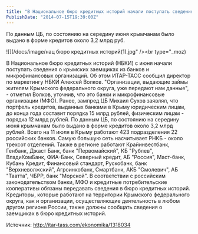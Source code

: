 ```yaml
---
title: "В Национальное бюро кредитных историй начали поступать сведения о крымских заемщиках" 
PublishDate: "2014-07-15T19:39:00Z" 
--- 
```

 По данным ЦБ, по состоянию на середину июня крымчанам было выдано в форме кредитов около 3,2 млрд руб.

![](/docs/image/нац бюро кредитных историй(1).jpg" /><br type="_moz)


В Национальное бюро кредитных историй (НБКИ) с июня начали поступать сведения о крымских заемщиках из банков и микрофинансовых организаций. Об этом ИТАР-ТАСС сообщил директор по маркетингу НБКИ Алексей Волков. &quot;Организации, выдающие займы жителям Крымского федерального округа, уже передают нам данные&quot;, - отметил Волков, уточнив, что это банки и микрофинансовые организации (МФО). Ранее, зампред ЦБ Михаил Сухов заявлял, что портфель кредитов, выданных банками в Крыму юридическим лицам, до конца года составит порядка 15 млрд рублей, физическим лицам - порядка 12 млрд рублей. По данным ЦБ, по состоянию на середину июня крымчанам было выдано в форме кредитов около 3,2 млрд рублей. Всего на 11 июля в Крыму работают 423 подразделения 22 российских банков. Самую большую сеть насчитывает РНКБ - около трехсот отделений. Также в регионе работают Крайинвестбанк, Генбанк, Джаст Банк, банк &quot;Первомайский&quot;, КБ &quot;Рублев&quot;, ВладиКомБанк, ФИА-Банк, Северный кредит, АБ &quot;Россия&quot;, Маст-банк, Кубань Кредит, Финансовый стандарт, Рускобанк, банк &quot;Верхневолжский&quot;, Агроинкобанк, Смартбанк, АКБ &quot;Смолевич&quot;, АБ &quot;Таатта&quot;, ЧБРР, банк &quot;Морской&quot;. В соответствии с российским законодательством банки, МФО и кредитные потребительские кооперативы обязаны передавать сведения в бюро кредитных историй. Кредиторы, которые работают на территории Крымского федерального округа, как и организации, осуществляющие деятельность в любом другом регионе России, также должны сообщать сведения о заемщиках в бюро кредитных историй. 



Источник: http://itar-tass.com/ekonomika/1318034